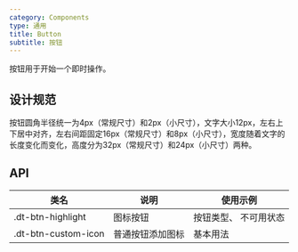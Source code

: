 ```yaml
---
category: Components
type: 通用
title: Button
subtitle: 按钮
---
```


按钮用于开始一个即时操作。

## 设计规范

按钮圆角半径统一为4px（常规尺寸）和2px（小尺寸），文字大小12px，左右上下居中对齐，左右间距固定16px（常规尺寸）和8px（小尺寸），宽度随着文字的长度变化而变化，高度分为32px（常规尺寸）和24px（小尺寸）两种。

## API

|类名  |说明  |使用示例  |
|---------|---------|---------|
|.dt-btn-highlight  | 图标按钮   | 按钮类型、 不可用状态  |
|.dt-btn-custom-icon  | 普通按钮添加图标   | 基本用法  |
